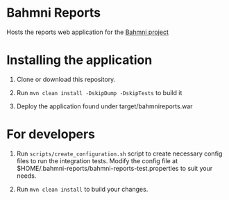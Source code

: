 # Bahmni Reports

Hosts the reports web application for the [Bahmni project](http://www.bahmni.org/)

# Installing the application

1. Clone or download this repository.

2. Run `mvn clean install -DskipDump -DskipTests` to build it

3. Deploy the application found under target/bahmnireports.war

# For developers

1. Run `scripts/create_configuration.sh` script to create necessary config files to run the integration tests. Modify the config file at $HOME/.bahmni-reports/bahmni-reports-test.properties to suit your needs.

2. Run `mvn clean install` to build your changes.
